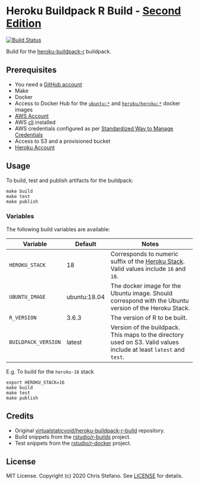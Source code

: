 # Heroku Buildpack R Build - [Second Edition][build2]

[![Build Status][travis_build_img]][travis_build]

Build for the [heroku-buildpack-r][buildpack] buildpack.

## Prerequisites

* You need a [GitHub account][signup]
* Make
* Docker
* Access to Docker Hub for the [`ubuntu:*`][dhubuntu] and [`heroku/heroku:*`][dhheroku] docker images
* [AWS Account][aws]
* AWS [cli][awscli] installed
* AWS credentials configured as per [Standardized Way to Manage Credentials][awscreds]
* Access to S3 and a provisioned bucket
* [Heroku Account][heroku]

## Usage

To build, test and publish artifacts for the buildpack:

```
make build
make test
make publish
```

### Variables

The following build variables are available:

| Variable             | Default      | Notes   |
|----------------------|--------------|---------|
| `HEROKU_STACK`       | 18           | Corresponds to numeric suffix of the [Heroku Stack][heroku_stack]. Valid values include `16` and `18`. |
| `UBUNTU_IMAGE`       | ubuntu:18.04 | The docker image for the Ubuntu image. Should correspond with the Ubuntu version of the Heroku Stack. |
| `R_VERSION`          | 3.6.3        | The version of R to be built. |
| `BUILDPACK_VERSION`  | latest       | Version of the buildpack. This maps to the directory used on S3. Valid values include at least `latest` and `test`. |

E.g. To build for the `heroku-16` stack

```
export HEROKU_STACK=16
make build
make test
make publish
```

## Credits

* Original [virtualstaticvoid/heroku-buildpack-r-build][build1] repository.
* Build snippets from the [rstudio/r-builds][rbuilds] project.
* Test snippets from the [rstudio/r-docker][rdocker] project.

## License

MIT License. Copyright (c) 2020 Chris Stefano. See [LICENSE](LICENSE) for details.

[aws]: https://portal.aws.amazon.com/billing/signup#/start
[awscli]: https://aws.amazon.com/cli/
[awscreds]: https://aws.amazon.com/blogs/security/a-new-and-standardized-way-to-manage-credentials-in-the-aws-sdks
[build1]: https://github.com/virtualstaticvoid/heroku-buildpack-r-build
[build2]: https://github.com/virtualstaticvoid/heroku-buildpack-r-build2
[buildpack]: https://github.com/virtualstaticvoid/heroku-buildpack-r
[dhheroku]: https://hub.docker.com/r/heroku/heroku/tags
[dhubuntu]: https://hub.docker.com/_/ubuntu
[heroku]: https://signup.heroku.com
[heroku_stack]: https://devcenter.heroku.com/articles/stack
[rbuilds]: https://github.com/rstudio/r-builds
[rdocker]: https://github.com/rstudio/r-docker
[signup]: https://github.com/signup/free
[travis_build]: https://travis-ci.org/virtualstaticvoid/heroku-buildpack-build2
[travis_build_img]: https://travis-ci.org/virtualstaticvoid/heroku-buildpack-build2.svg?branch=master
